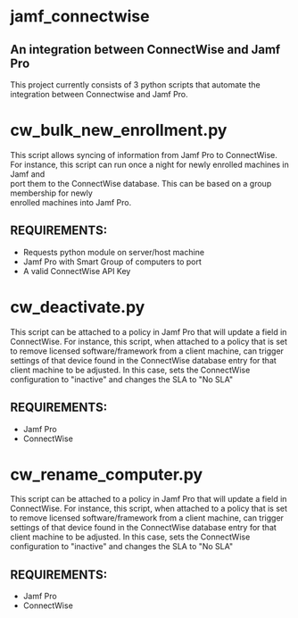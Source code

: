 # jamf_connectwise
## An integration between ConnectWise and Jamf Pro

This project currently consists of 3 python scripts that automate the integration between Connectwise and Jamf Pro.

# cw_bulk_new_enrollment.py
This script allows syncing of information from Jamf Pro to ConnectWise.
For instance, this script can run once a night for newly enrolled machines in Jamf and  
port them to the ConnectWise database.  This can be based on a group membership for newly  
enrolled machines into Jamf Pro.

## REQUIREMENTS:
- Requests python module on server/host machine
- Jamf Pro with Smart Group of computers to port
- A valid ConnectWise API Key

# cw_deactivate.py
This script can be attached to a policy in Jamf Pro that will update a field in ConnectWise.
For instance, this script, when attached to a policy that is set to remove licensed 
software/framework from a client machine, can trigger settings of that device found in 
the ConnectWise database entry for that client machine to be adjusted.  In this case, 
sets the ConnectWise configuration to "inactive" and changes the SLA to "No  SLA" 

## REQUIREMENTS:
- Jamf Pro
- ConnectWise

# cw_rename_computer.py
This script can be attached to a policy in Jamf Pro that will update a field in ConnectWise.
For instance, this script, when attached to a policy that is set to remove licensed 
software/framework from a client machine, can trigger settings of that device found in 
the ConnectWise database entry for that client machine to be adjusted.  In this case, 
sets the ConnectWise configuration to "inactive" and changes the SLA to "No  SLA" 

## REQUIREMENTS:
- Jamf Pro
- ConnectWise
